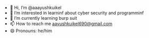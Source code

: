 - 👋 Hi, I’m @aaayushkuikel
- 👀 I’m interested in learninf about cyber security and programminf
- 🌱 I’m currently learning burp suit
- 📫 How to reach me aayushkuikel690@gmail.com
- 😄 Pronouns: he/him

<!---
aaayushkuikel/aaayushkuikel is a ✨ special ✨ repository because its `README.md` (this file) appears on your GitHub profile.
You can click the Preview link to take a look at your changes.
--->
